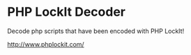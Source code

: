 # PHP LockIt Decoder
Decode php scripts that have been encoded with PHP LockIt!

http://www.phplockit.com/


